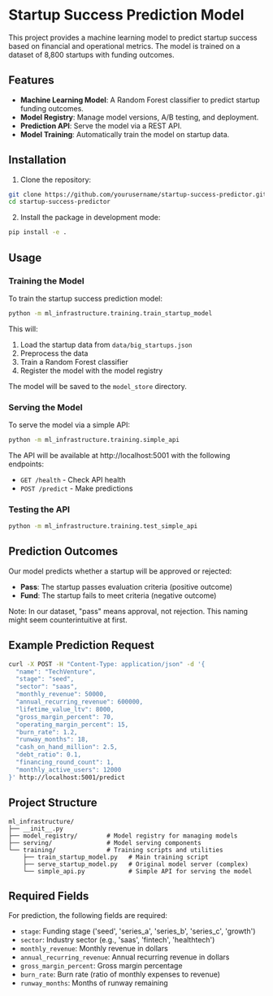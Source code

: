 # Startup Success Prediction Model

This project provides a machine learning model to predict startup success based on financial and operational metrics. The model is trained on a dataset of 8,800 startups with funding outcomes.

## Features

- **Machine Learning Model**: A Random Forest classifier to predict startup funding outcomes.
- **Model Registry**: Manage model versions, A/B testing, and deployment.
- **Prediction API**: Serve the model via a REST API.
- **Model Training**: Automatically train the model on startup data.

## Installation

1. Clone the repository:
```bash
git clone https://github.com/yourusername/startup-success-predictor.git
cd startup-success-predictor
```

2. Install the package in development mode:
```bash
pip install -e .
```

## Usage

### Training the Model

To train the startup success prediction model:

```bash
python -m ml_infrastructure.training.train_startup_model
```

This will:
1. Load the startup data from `data/big_startups.json`
2. Preprocess the data
3. Train a Random Forest classifier
4. Register the model with the model registry

The model will be saved to the `model_store` directory.

### Serving the Model

To serve the model via a simple API:

```bash
python -m ml_infrastructure.training.simple_api
```

The API will be available at http://localhost:5001 with the following endpoints:
- `GET /health` - Check API health
- `POST /predict` - Make predictions

### Testing the API

```bash
python -m ml_infrastructure.training.test_simple_api
```

## Prediction Outcomes

Our model predicts whether a startup will be approved or rejected:

- **Pass**: The startup passes evaluation criteria (positive outcome)
- **Fund**: The startup fails to meet criteria (negative outcome)

Note: In our dataset, "pass" means approval, not rejection. This naming might seem counterintuitive at first.

## Example Prediction Request

```bash
curl -X POST -H "Content-Type: application/json" -d '{
  "name": "TechVenture",
  "stage": "seed",
  "sector": "saas",
  "monthly_revenue": 50000,
  "annual_recurring_revenue": 600000,
  "lifetime_value_ltv": 8000,
  "gross_margin_percent": 70,
  "operating_margin_percent": 15,
  "burn_rate": 1.2,
  "runway_months": 18,
  "cash_on_hand_million": 2.5,
  "debt_ratio": 0.1,
  "financing_round_count": 1,
  "monthly_active_users": 12000
}' http://localhost:5001/predict
```

## Project Structure

```
ml_infrastructure/
├── __init__.py
├── model_registry/        # Model registry for managing models
├── serving/               # Model serving components
└── training/              # Training scripts and utilities
    ├── train_startup_model.py   # Main training script
    ├── serve_startup_model.py   # Original model server (complex)
    └── simple_api.py            # Simple API for serving the model
```

## Required Fields

For prediction, the following fields are required:
- `stage`: Funding stage ('seed', 'series_a', 'series_b', 'series_c', 'growth')
- `sector`: Industry sector (e.g., 'saas', 'fintech', 'healthtech')
- `monthly_revenue`: Monthly revenue in dollars
- `annual_recurring_revenue`: Annual recurring revenue in dollars
- `gross_margin_percent`: Gross margin percentage
- `burn_rate`: Burn rate (ratio of monthly expenses to revenue)
- `runway_months`: Months of runway remaining
